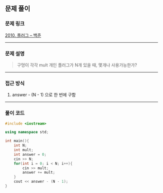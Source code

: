 ##  문제 풀이

###  문제 링크  
[2010. 플러그 – 백준](https://www.acmicpc.net/problem/2010)

---

###  문제 설명  
> 구멍이 각각 mult 개인 플러그가 N개 있을 때, 몇개나 사용가능한가?
---

###  접근 방식  
1. answer - (N - 1) 으로 한 번에 구함

---

### 풀이 코드

```cpp
#include <iostream>

using namespace std;

int main(){
    int N;
    int mult;
    int answer = 0;
    cin >> N;
    for(int i = 0; i < N; i++){
        cin >> mult;
        answer += mult;
    }
    cout << answer - (N - 1);
}
```


